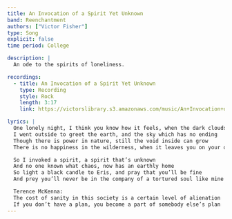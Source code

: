 ```yaml
---
title: An Invocation of a Spirit Yet Unknown
band: Reenchantment
authors: ["Victor Fisher"]
type: Song
explicit: false
time period: College

description: |
  An ode to the spirits of loneliness.

recordings:
  - title: An Invocation of a Spirit Yet Unknown
    type: Recording
    style: Rock
    length: 3:17
    link: https://victorslibrary.s3.amazonaws.com/music/An+Invocation+of+a+Spirit+Yet+Unknown/An+Invocation+of+a+Spirit+Yet+Unknown+(Heavy+Version).mp3

lyrics: |
  One lonely night, I think you know how it feels, when the dark clouds start descending
  I went outside to greet the earth, and the sky which has no ending
  Though there is power in nature, still the void inside can grow
  There is no happiness in the wilderness, when it leaves you on your own

  So I invoked a spirit, a spirit that’s unknown
  And no one known what chaos, now has an earthly home
  So light a black candle to Eris, and pray that you’ll be fine
  And prey you’ll never be in the company of a tortured soul like mine

  Terence McKenna:
  The cost of sanity in this society is a certain level of alienation
  If you don’t have a plan, you become a part of somebody else’s plan
---
```

